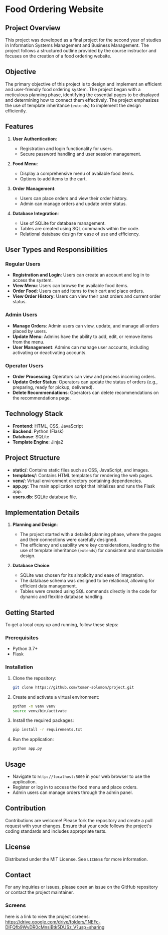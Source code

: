 
# Food Ordering Website

## Project Overview

This project was developed as a final project for the second year of studies in Information Systems Management and Business Management. The project follows a structured outline provided by the course instructor and focuses on the creation of a food ordering website.

## Objective

The primary objective of this project is to design and implement an efficient and user-friendly food ordering system. The project began with a meticulous planning phase, identifying the essential pages to be displayed and determining how to connect them effectively. The project emphasizes the use of template inheritance (`extends`) to implement the design efficiently.

## Features

1. **User Authentication**: 
   - Registration and login functionality for users.
   - Secure password handling and user session management.

2. **Food Menu**: 
   - Display a comprehensive menu of available food items.
   - Options to add items to the cart.

3. **Order Management**: 
   - Users can place orders and view their order history.
   - Admin can manage orders and update order status.

4. **Database Integration**:
   - Use of SQLite for database management.
   - Tables are created using SQL commands within the code.
   - Relational database design for ease of use and efficiency.

## User Types and Responsibilities

### Regular Users
- **Registration and Login**: Users can create an account and log in to access the system.
- **View Menu**: Users can browse the available food items.
- **Order Food**: Users can add items to their cart and place orders.
- **View Order History**: Users can view their past orders and current order status.

### Admin Users
- **Manage Orders**: Admin users can view, update, and manage all orders placed by users.
- **Update Menu**: Admins have the ability to add, edit, or remove items from the menu.
- **User Management**: Admins can manage user accounts, including activating or deactivating accounts.

### Operator Users
- **Order Processing**: Operators can view and process incoming orders.
- **Update Order Status**: Operators can update the status of orders (e.g., preparing, ready for pickup, delivered).
- **Delete Recommendations**: Operators can delete recommendations on the recommendations page.

## Technology Stack

- **Frontend**: HTML, CSS, JavaScript
- **Backend**: Python (Flask)
- **Database**: SQLite
- **Template Engine**: Jinja2

## Project Structure

- **static/**: Contains static files such as CSS, JavaScript, and images.
- **templates/**: Contains HTML templates for rendering the web pages.
- **venv/**: Virtual environment directory containing dependencies.
- **app.py**: The main application script that initializes and runs the Flask app.
- **users.db**: SQLite database file.

## Implementation Details

1. **Planning and Design**:
   - The project started with a detailed planning phase, where the pages and their connections were carefully designed.
   - The efficiency and usability were key considerations, leading to the use of template inheritance (`extends`) for consistent and maintainable design.

2. **Database Choice**:
   - SQLite was chosen for its simplicity and ease of integration.
   - The database schema was designed to be relational, allowing for efficient data management.
   - Tables were created using SQL commands directly in the code for dynamic and flexible database handling.

## Getting Started

To get a local copy up and running, follow these steps:

### Prerequisites

- Python 3.7+
- Flask

### Installation

1. Clone the repository:
   ```sh
   git clone https://github.com/tomer-solomon/project.git
   ```
2. Create and activate a virtual environment:
   ```sh
   python -m venv venv
   source venv/bin/activate
   ```
3. Install the required packages:
   ```sh
   pip install -r requirements.txt
   ```
4. Run the application:
   ```sh
   python app.py
   ```

## Usage

- Navigate to `http://localhost:5000` in your web browser to use the application.
- Register or log in to access the food menu and place orders.
- Admin users can manage orders through the admin panel.

## Contribution

Contributions are welcome! Please fork the repository and create a pull request with your changes. Ensure that your code follows the project's coding standards and includes appropriate tests.

## License

Distributed under the MIT License. See `LICENSE` for more information.

## Contact

For any inquiries or issues, please open an issue on the GitHub repository or contact the project maintainer.


### Screens
here is a link to view the project screens: https://drive.google.com/drive/folders/1NEFc-DIFQfb9WvDR0cMnsiBtk5DUSz_V?usp=sharing
